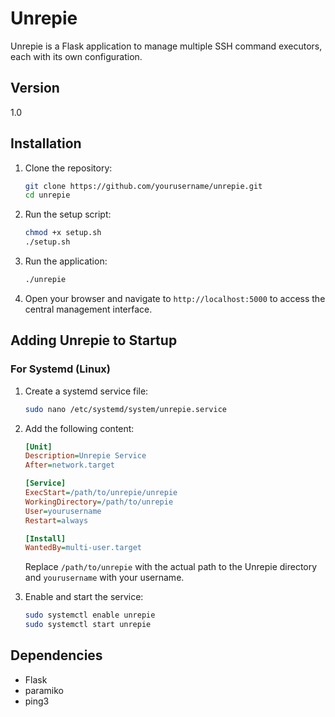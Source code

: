 # Unrepie

Unrepie is a Flask application to manage multiple SSH command executors, each with its own configuration.

## Version

1.0

## Installation

1. Clone the repository:

    ```sh
    git clone https://github.com/yourusername/unrepie.git
    cd unrepie
    ```

2. Run the setup script:

    ```sh
    chmod +x setup.sh
    ./setup.sh
    ```

3. Run the application:

    ```sh
    ./unrepie
    ```

4. Open your browser and navigate to `http://localhost:5000` to access the central management interface.

## Adding Unrepie to Startup

### For Systemd (Linux)

1. Create a systemd service file:

    ```sh
    sudo nano /etc/systemd/system/unrepie.service
    ```

2. Add the following content:

    ```ini
    [Unit]
    Description=Unrepie Service
    After=network.target

    [Service]
    ExecStart=/path/to/unrepie/unrepie
    WorkingDirectory=/path/to/unrepie
    User=yourusername
    Restart=always

    [Install]
    WantedBy=multi-user.target
    ```

    Replace `/path/to/unrepie` with the actual path to the Unrepie directory and `yourusername` with your username.

3. Enable and start the service:

    ```sh
    sudo systemctl enable unrepie
    sudo systemctl start unrepie
    ```

## Dependencies

- Flask
- paramiko
- ping3
